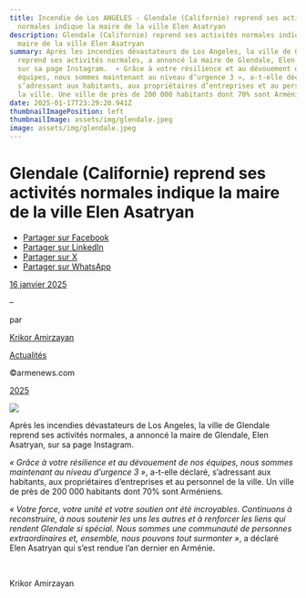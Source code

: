 ```yaml
---
title: Incendie de Los ANGELES - Glendale (Californie) reprend ses activités
  normales indique la maire de la ville Elen Asatryan
description: Glendale (Californie) reprend ses activités normales indique la
  maire de la ville Elen Asatryan
summary: Après les incendies dévastateurs de Los Angeles, la ville de Glendale
  reprend ses activités normales, a annoncé la maire de Glendale, Elen Asatryan,
  sur sa page Instagram.  « Grâce à votre résilience et au dévouement de nos
  équipes, nous sommes maintenant au niveau d’urgence 3 », a-t-elle déclaré,
  s’adressant aux habitants, aux propriétaires d’entreprises et au personnel de
  la ville. Une ville de près de 200 000 habitants dont 70% sont Arméniens.
date: 2025-01-17T23:29:20.941Z
thumbnailImagePosition: left
thumbnailImage: assets/img/glendale.jpeg
image: assets/img/glendale.jpeg
---
```

<!--StartFragment-->

# Glendale (Californie) reprend ses activités normales indique la maire de la ville Elen Asatryan

* [Partager sur Facebook](https://www.facebook.com/sharer/sharer.php?u=https%3A%2F%2Fwww.armenews.com%2Fglendale-californie-reprend-ses-activites-normales-indique-la-maire-de-la-ville-elen-asatryan%2F&title=Glendale%20%28Californie%29%20reprend%20ses%20activit%C3%A9s%20normales%20indique%20la%20maire%20de%20la%20ville%20Elen%20Asatryan)
* [Partager sur LinkedIn](https://www.linkedin.com/shareArticle?mini=true&url=https%3A%2F%2Fwww.armenews.com%2Fglendale-californie-reprend-ses-activites-normales-indique-la-maire-de-la-ville-elen-asatryan%2F&title=Glendale%20%28Californie%29%20reprend%20ses%20activit%C3%A9s%20normales%20indique%20la%20maire%20de%20la%20ville%20Elen%20Asatryan)
* [Partager sur X](https://x.com/share?url=https%3A%2F%2Fwww.armenews.com%2Fglendale-californie-reprend-ses-activites-normales-indique-la-maire-de-la-ville-elen-asatryan%2F&text=Glendale%20%28Californie%29%20reprend%20ses%20activit%C3%A9s%20normales%20indique%20la%20maire%20de%20la%20ville%20Elen%20Asatryan)
* [Partager sur WhatsApp](https://api.whatsapp.com/send?text=Glendale%20%28Californie%29%20reprend%20ses%20activit%C3%A9s%20normales%20indique%20la%20maire%20de%20la%20ville%20Elen%20Asatryan%20%E2%80%94%20https%3A%2F%2Fwww.armenews.com%2Fglendale-californie-reprend-ses-activites-normales-indique-la-maire-de-la-ville-elen-asatryan%2F)

[16 janvier 2025](https://www.armenews.com/glendale-californie-reprend-ses-activites-normales-indique-la-maire-de-la-ville-elen-asatryan/)

–

par

[Krikor Amirzayan](https://www.armenews.com/author/krikor56/)

[Actualités](https://www.armenews.com/categorie/actualites/)

©armenews.com

[2025](https://www.armenews.com/glendale-californie-reprend-ses-activites-normales-indique-la-maire-de-la-ville-elen-asatryan/)

![](https://www.armenews.com/wp-content/uploads/2025/01/3445Z.jpeg)

Après les incendies dévastateurs de Los Angeles, la ville de Glendale reprend ses activités normales, a annoncé la maire de Glendale, Elen Asatryan, sur sa page Instagram.

*« Grâce à votre résilience et au dévouement de nos équipes, nous sommes maintenant au niveau d’urgence 3 »*, a-t-elle déclaré, s’adressant aux habitants, aux propriétaires d’entreprises et au personnel de la ville. Un ville de près de 200 000 habitants dont 70% sont Arméniens.

*« Votre force, votre unité et votre soutien ont été incroyables. Continuons à reconstruire, à nous soutenir les uns les autres et à renforcer les liens qui rendent Glendale si spécial. Nous sommes une communauté de personnes extraordinaires et, ensemble, nous pouvons tout surmonter »*, a déclaré Elen Asatryan qui s’est rendue l’an dernier en Arménie.

 

Krikor Amirzayan

<!--EndFragment-->